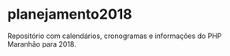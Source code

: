 # planejamento2018
Repositório com calendários, cronogramas e informações do PHP Maranhão para 2018.
